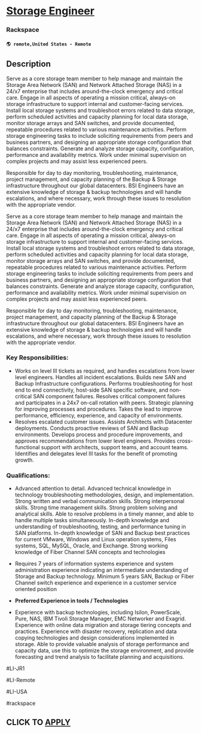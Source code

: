 # [Storage Engineer](https://www.remotewlb.com/apply/storage-engineer-130527)  
### Rackspace  
#### `🌎 remote,United States - Remote`  

## Description

Serve as a core storage team member to help manage and maintain the Storage Area Network (SAN) and Network Attached Storage (NAS) in a 24/x7 enterprise that includes around-the-clock emergency and critical care. Engage in all aspects of operating a mission critical, always-on storage infrastructure to support internal and customer-facing services. Install local storage systems and troubleshoot errors related to data storage, perform scheduled activities and capacity planning for local data storage, monitor storage arrays and SAN switches, and provide documented, repeatable procedures related to various maintenance activities. Perform storage engineering tasks to include soliciting requirements from peers and business partners, and designing an appropriate storage configuration that balances constraints. Generate and analyze storage capacity, configuration, performance and availability metrics. Work under minimal supervision on complex projects and may assist less experienced peers.

  

Responsible for day to day monitoring, troubleshooting, maintenance, project management, and capacity planning of the Backup & Storage infrastructure throughout our global datacenters. BSI Engineers have an extensive knowledge of storage & backup technologies and will handle escalations, and where necessary, work through these issues to resolution with the appropriate vendor.

  

  

Serve as a core storage team member to help manage and maintain the Storage Area Network (SAN) and Network Attached Storage (NAS) in a 24/x7 enterprise that includes around-the-clock emergency and critical care. Engage in all aspects of operating a mission critical, always-on storage infrastructure to support internal and customer-facing services. Install local storage systems and troubleshoot errors related to data storage, perform scheduled activities and capacity planning for local data storage, monitor storage arrays and SAN switches, and provide documented, repeatable procedures related to various maintenance activities. Perform storage engineering tasks to include soliciting requirements from peers and business partners, and designing an appropriate storage configuration that balances constraints. Generate and analyze storage capacity, configuration, performance and availability metrics. Work under minimal supervision on complex projects and may assist less experienced peers.

  

Responsible for day to day monitoring, troubleshooting, maintenance, project management, and capacity planning of the Backup & Storage infrastructure throughout our global datacenters. BSI Engineers have an extensive knowledge of storage & backup technologies and will handle escalations, and where necessary, work through these issues to resolution with the appropriate vendor.

  

  

### Key Responsibilities:

* Works on level III tickets as required, and handles escalations from lower level engineers. Handles all incident escalations. Builds new SAN and Backup Infrastructure configurations. Performs troubleshooting for host end to end connectivity, host-side SAN specific software, and non-critical SAN component failures. Resolves critical component failures and participates in a 24x7 on-call rotation with peers. Strategic planning for improving processes and procedures. Takes the lead to improve performance, efficiency, experience, and capacity of environments.
* Resolves escalated customer issues. Assists Architects with Datacenter deployments. Conducts proactive reviews of SAN and Backup environments. Develops process and procedure improvements, and approves recommendations from lower level engineers. Provides cross- functional support with architects, support teams, and account teams. Identifies and delegates level III tasks for the benefit of promoting growth.

  

### Qualifications:

* Advanced attention to detail. Advanced technical knowledge in technology troubleshooting methodologies, design, and implementation. Strong written and verbal communication skills. Strong interpersonal skills. Strong time management skills. Strong problem solving and analytical skills. Able to resolve problems in a timely manner, and able to handle multiple tasks simultaneously. In-depth knowledge and understanding of troubleshooting, testing, and performance tuning in SAN platforms. In-depth knowledge of SAN and Backup best practices for current VMware, Windows and Linux operation systems, Files systems, SQL, MySQL, Oracle, and Exchange. Strong working knowledge of Fiber Channel SAN concepts and technologies

  

* Requires 7 years of information systems experience and system administration experience indicating an intermediate understanding of Storage and Backup technology. Minimum 5 years SAN, Backup or Fiber Channel switch experience and experience in a customer service oriented position

  

*  **Preferred Experience in tools / Technologies**

  

* Experience with backup technologies, including Isilon, PowerScale, Pure, NAS, IBM Tivoli Storage Manager, EMC Networker and Exagrid. Experience with online data migration and storage tiering concepts and practices. Experience with disaster recovery, replication and data copying technologies and design considerations implemented in storage. Able to provide valuable analysis of storage performance and capacity data, use this to optimize the storage environment, and provide forecasting and trend analysis to facilitate planning and acquisitions.

  

  

#LI-JR1

#LI-Remote

#LI-USA

#rackspace

  
## CLICK TO [APPLY](https://www.remotewlb.com/apply/storage-engineer-130527)


